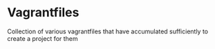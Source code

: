 Vagrantfiles
============

Collection of various vagrantfiles that have accumulated sufficiently
to create a project for them
